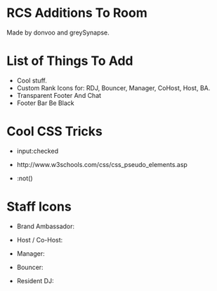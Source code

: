 <h1>RCS Additions To Room</h1>
Made by donvoo and greySynapse.

<h1>List of Things To Add</h1>
<ul>
  <li>
    Cool stuff.
  </li>
  <li>
    Custom Rank Icons for: RDJ, Bouncer, Manager, CoHost, Host, BA.
  </li>
  <li>
    Transparent Footer And Chat
  </li>
  <li>
    Footer Bar Be Black
  </li>
</ul>

<h1>Cool CSS Tricks</h1>
<ul>
  <li>
    <p>input:checked</p>
  </li>
  <li>
    <p>http://www.w3schools.com/css/css_pseudo_elements.asp</p>
  </li>
  <li>
    <p>:not()</p>
  </li>
</ul>

<h1>Staff Icons</h1>
<ul>
  <li><p>Brand Ambassador: <a href="http://i.imgur.com/HWucg1Is.jpg"></a></p></li>
  <li><p>Host / Co-Host: <a href=""></a></p></li>
  <li><p>Manager: <a href=""></a></p></li>
  <li><p>Bouncer: <a href=""></a></p></li>
  <li><p>Resident DJ: <a href=""></a></p></li>
</ul>
